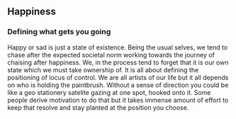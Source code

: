 ## Happiness
### Defining what gets you going

Happy or sad is just a state of existence. Being the usual selves, we tend to chase after the expected societal norm working towards the journey of chaising after happiness. We, in the process tend to forget that it is our own state which we must take ownership of. It is all about defining the positioning of locus of control. We are all artists of our life but it all depends on who is holding the paintbrush. Without a sense of direction you could be like a geo stationery satelite gazing at one spot, hooked onto it. Some people derive motivation to do that but it takes immense amount of effort to keep that resolve and stay planted at the position you choose. 